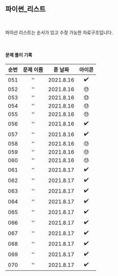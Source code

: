 ## 파이썬_리스트

<br>

파이선 리스트는 순서가 있고 수정 가능한 자료구조입니다.

<br>

#### 문제 풀이 기록
| 순번 | 문제 이름 | 푼 날짜 | 아이콘 |
|:----------:|:----------:|:----------:|:----------:|
| 051 | '' | 2021.8.16 | ✔️ |
| 052 | '' | 2021.8.16 | 😓 |
| 053 | '' | 2021.8.16 | 😓 |
| 054 | '' | 2021.8.16 | 😓 |
| 055 | '' | 2021.8.16 | 😓 |
| 056 | '' | 2021.8.16 | ✔️ |
| 057 | '' | 2021.8.16 | ✔️ |
| 058 | '' | 2021.8.16 | 😓 |
| 059 | '' | 2021.8.16 | 😓 |
| 060 | '' | 2021.8.16 | 😓 |
| 061 | '' | 2021.8.17 | ✔️ |
| 062 | '' | 2021.8.17 | ✔️ |
| 063 | '' | 2021.8.17 | ✔️ |
| 064 | '' | 2021.8.17 | ✔️ |
| 065 | '' | 2021.8.17 | ✔️ |
| 066 | '' | 2021.8.17 | ✔️ |
| 067 | '' | 2021.8.17 | ✔️ |
| 068 | '' | 2021.8.17 | ✔️ |
| 069 | '' | 2021.8.17 | ✔️ |
| 070 | '' | 2021.8.17 | ✔️ |
